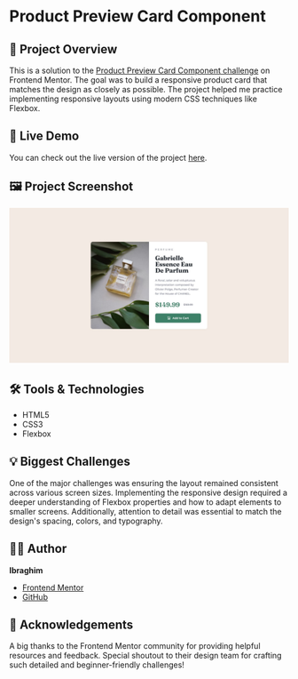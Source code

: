 # Product Preview Card Component

## 📄 Project Overview

This is a solution to the [Product Preview Card Component challenge](https://www.frontendmentor.io/challenges/product-preview-card-component-GO7UmttRfa) on Frontend Mentor. The goal was to build a responsive product card that matches the design as closely as possible. The project helped me practice implementing responsive layouts using modern CSS techniques like Flexbox.

## 🚀 Live Demo

You can check out the live version of the project [here](https://soy-ibrag.github.io/Frontend-Mentor-Product-Preview-Card-Component-Challenge/).

## 🖼️ Project Screenshot

![Screenshot of the project](./design/desktop-design.jpg)

## 🛠️ Tools & Technologies

- HTML5
- CSS3
- Flexbox

## 💡 Biggest Challenges

One of the major challenges was ensuring the layout remained consistent across various screen sizes. Implementing the responsive design required a deeper understanding of Flexbox properties and how to adapt elements to smaller screens. Additionally, attention to detail was essential to match the design's spacing, colors, and typography.

## 🧑‍💻 Author

**Ibraghim**

- [Frontend Mentor](https://www.frontendmentor.io/profile/Soy-Ibrag)
- [GitHub](https://github.com/Soy-Ibrag)

## 🙌 Acknowledgements

A big thanks to the Frontend Mentor community for providing helpful resources and feedback. Special shoutout to their design team for crafting such detailed and beginner-friendly challenges!
